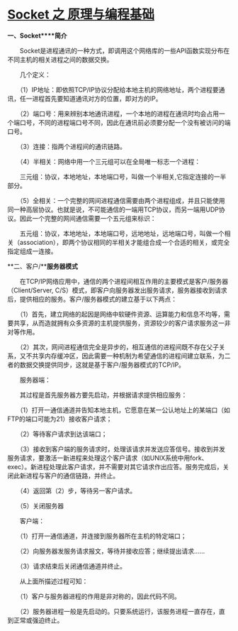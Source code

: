 # [Socket 之 原理与编程基础](https://www.cnblogs.com/xinaixia/p/5460508.html)

**一、Socket****简介**

　　Socket是进程通讯的一种方式，即调用这个网络库的一些API函数实现分布在不同主机的相关进程之间的数据交换。

　　几个定义：

　　（1）IP地址：即依照TCP/IP协议分配给本地主机的网络地址，两个进程要通讯，任一进程首先要知道通讯对方的位置，即对方的IP。

　　（2）端口号：用来辨别本地通讯进程，一个本地的进程在通讯时均会占用一个端口号，不同的进程端口号不同，因此在通讯前必须要分配一个没有被访问的端口号。

　　（3）连接：指两个进程间的通讯链路。

　　（4）半相关：网络中用一个三元组可以在全局唯一标志一个进程：

　　三元组：协议，本地地址，本地端口号，叫做一个半相关,它指定连接的一半部分。

　　（5）全相关：一个完整的网间进程通信需要由两个进程组成，并且只能使用同一种高层协议。也就是说，不可能通信的一端用TCP协议，而另一端用UDP协议。因此一个完整的网间通信需要一个五元组来标识：

　　五元组：协议，本地地址，本地端口号，远地地址，远地端口号，叫做一个相关（association），即两个协议相同的半相关才能组合成一个合适的相关，或完全指定组成一连接。

 

**二、客户/****服务器模式**

　　在TCP/IP网络应用中，通信的两个进程间相互作用的主要模式是客户/服务器（Client/Server, C/S）模式，即客户向服务器发出服务请求，服务器接收到请求后，提供相应的服务。客户/服务器模式的建立基于以下两点：

　　（1）首先，建立网络的起因是网络中软硬件资源、运算能力和信息不均等，需要共享，从而造就拥有众多资源的主机提供服务，资源较少的客户请求服务这一非对等作用。

　　（2）其次，网间进程通信完全是异步的，相互通信的进程间既不存在父子关系，又不共享内存缓冲区，因此需要一种机制为希望通信的进程间建立联系，为二者的数据交换提供同步，这就是基于客户/服务器模式的TCP/IP。

　　服务器端：

　　其过程是首先服务器方要先启动，并根据请求提供相应服务：

　　（1）打开一通信通道并告知本地主机，它愿意在某一公认地址上的某端口（如FTP的端口可能为21）接收客户请求；

　　（2）等待客户请求到达该端口；

　　（3）接收到客户端的服务请求时，处理该请求并发送应答信号。接收到并发服务请求，要激活一新进程来处理这个客户请求（如UNIX系统中用fork、exec）。新进程处理此客户请求，并不需要对其它请求作出应答。服务完成后，关闭此新进程与客户的通信链路，并终止。

　　（4）返回第（2）步，等待另一客户请求。

　　（5）关闭服务器

　　客户端：

　　（1）打开一通信通道，并连接到服务器所在主机的特定端口；

　　（2）向服务器发服务请求报文，等待并接收应答；继续提出请求......

　　（3）请求结束后关闭通信通道并终止。

 

　　从上面所描述过程可知：

　　（1）客户与服务器进程的作用是非对称的，因此代码不同。

　　（2）服务器进程一般是先启动的。只要系统运行，该服务进程一直存在，直到正常或强迫终止。